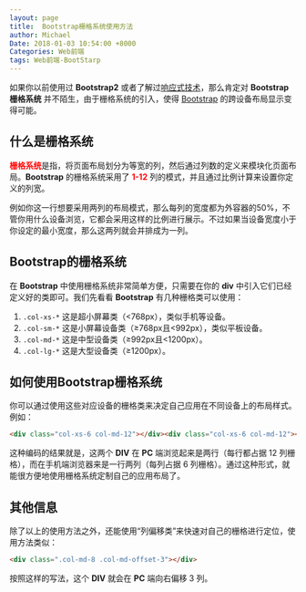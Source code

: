 ```yaml
---
layout: page
title:  Bootstrap栅格系统使用方法
author: Michael
Date: 2018-01-03 10:54:00 +8000
Categories: Web前端
tags: Web前端-BootStarp
---
```


如果你以前使用过 **Bootstrap2** 或者了解过[响应式技术](http://www.yeahzan.com/blog/item/42-77.html)，那么肯定对 **Bootstrap栅格系统** 并不陌生，由于栅格系统的引入，使得 [Bootstrap](http://www.yeahzan.com/zanblog) 的跨设备布局显示变得可能。

## 什么是栅格系统

<font color='red'>**栅格系统**</font>是指，将页面布局划分为等宽的列，然后通过列数的定义来模块化页面布局。**Bootstrap** 的栅格系统采用了<font color='red'> **1-12** </font>列的模式，并且通过比例计算来设置你定义的列宽。

例如你这一行想要采用两列的布局模式，那么每列的宽度都为外容器的50%，不管你用什么设备浏览，它都会采用这样的比例进行展示。不过如果当设备宽度小于你设定的最小宽度，那么这两列就会并排成为一列。

## Bootstrap的栅格系统

在 **Bootstrap** 中使用栅格系统非常简单方便，只需要在你的 **div** 中引入它们已经定义好的类即可。我们先看看 **Bootstrap** 有几种栅格类可以使用：

1. `.col-xs-*` 这是超小屏幕类（<768px），类似手机等设备。
2. `.col-sm-*` 这是小屏幕设备类（≥768px且<992px），类似平板设备。
3. `.col-md-*` 这是中型设备类（≥992px且<1200px）。
4. `.col-lg-*` 这是大型设备类（≥1200px）。

## 如何使用Bootstrap栅格系统

你可以通过使用这些对应设备的栅格类来决定自己应用在不同设备上的布局样式。例如：

```html
<div class="col-xs-6 col-md-12"></div><div class="col-xs-6 col-md-12"></div>
```

这种编码的结果就是，这两个 **DIV** 在 **PC** 端浏览起来是两行（每行都占据 12 列栅格），而在手机端浏览器来是一行两列（每列占据 6 列栅格）。通过这种形式，就能很方便地使用栅格系统定制自己的应用布局了。

## 其他信息

除了以上的使用方法之外，还能使用“列偏移类”来快速对自己的栅格进行定位，使用方法类似：

```html
<div class=".col-md-8 .col-md-offset-3"></div>
```

按照这样的写法，这个 **DIV** 就会在 **PC** 端向右偏移 3 列。


